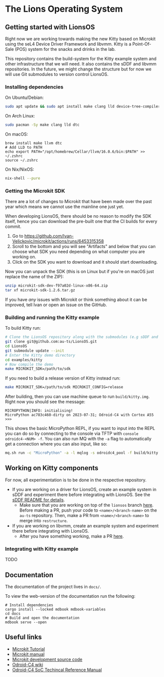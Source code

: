 # The Lions Operating System

## Getting started with LionsOS

Right now we are working towards making the new Kitty based on Microkit using the seL4 Device
Driver Framework and libvmm. Kitty is a Point-Of-Sale (POS) system for the snacks and drinks in the
lab.

This repository contains the build-system for the Kitty example system and other
infrastructure that we will need. It also contains the sDDF and libvmm
repositories. In the future, we might change the structure but for now we will use
Git submodules to version control LionsOS.

### Installing dependencies

On Ubuntu/Debian:
```sh
sudo apt update && sudo apt install make clang lld device-tree-compiler unzip git
```

On Arch Linux:
```sh
sudo pacman -Sy make clang lld dtc
```

On macOS:
```
brew install make llvm dtc
# Add LLD to PATH
echo export PATH="/opt/homebrew/Cellar/llvm/16.0.6/bin:$PATH" >> ~/.zshrc
source ~/.zshrc
```

On Nix/NixOS:
```sh
nix-shell --pure
```

### Getting the Microkit SDK

There are a lot of changes to Microkit that have been made over the past year which means
we cannot use the mainline one just yet.

When developing LionsOS, there should be no reason to modify the SDK itself, hence you can
download the pre-built one that the CI builds for every commit.

1. Go to https://github.com/Ivan-Velickovic/microkit/actions/runs/6453315358
2. Scroll to the bottom and you will see "Artifacts" and below that you can
choose what SDK you need depending on what computer you are working on.
3. Click on the SDK you want to download and it should start downloading.

Now you can unpack the SDK (this is on Linux but if you're on macOS just replace the name of the ZIP):
```sh
unzip microkit-sdk-dev-f97a02d-linux-x86-64.zip
tar xf microkit-sdk-1.2.6.tar.gz
```

If you have *any* issues with Microkit or think something about it can be improved,
tell Ivan or open an issue on the GitHub.

### Building and running the Kitty example

To build Kitty run:
```sh
# Clone the LionsOS repository along with the submodules (e.g sDDF and the VMM)
git clone git@github.com:au-ts/LionsOS.git
cd LionsOS
git submodule update --init
# Enter the Kitty demo directory
cd examples/kitty
# Now compile the demo
make MICROKIT_SDK=/path/to/sdk
```

If you need to build a release version of Kitty instead run:
```sh
make MICROKIT_SDK=/path/to/sdk MICROKIT_CONFIG=release
```

After building, then you can use machine queue to run `build/kitty.img`. Right now you
should see the message:
```
MICROPYTHON|INFO: initialising!
MicroPython ac783c460-dirty on 2023-07-31; Odroid-C4 with Cortex A55
>>>
```

This shows the basic MicroPython REPL, if you want to input into the REPL you can do so
by connecting to the console via TFTP with `console odroidc4-<NUM> -f`. You can also run
MQ with the `-a` flag to automatically get a connection where you can also input, like so:
```sh
mq.sh run -c "MicroPython" -a -l mqlog -s odroidc4_pool -f build/kitty.img
```

## Working on Kitty components

For now, all experimentation is to be done in the respective repository.

* If you are working on a driver for LionsOS, create an example system in sDDF and experiment
  there before integrating with LionsOS. See the
  [sDDF README for details](https://github.com/au-ts/sddf/tree/lionsos#adding-a-new-driver).
    * Make sure that you are working on top of the `lionsos` branch [here](https://github.com/au-ts/sddf/tree/lionsos).
      Before making a PR, push your code to `<name>/<branch-name>` on the `au-ts`
      repository. Then, make a PR from `<name>/<branch-name>` to merge into `restructure`.
* If you are working on libvmm, create an example system and experiment there
  before integrating with LionsOS.
    * After you have something working, make a PR [here](https://github.com/au-ts/libvmm).

### Integrating with Kitty example

TODO

## Documentation

The documentation of the project lives in `docs/`.

To view the web-version of the documentation run the following:
```
# Install dependencies
cargo install --locked mdbook mdbook-variables
cd docs
# Build and open the documentation
mdbook serve --open
```

## Useful links
* [Microkit Tutorial](https://trustworthy.systems/projects/microkit/tutorial/)
* [Microkit manual](https://github.com/Ivan-Velickovic/microkit/blob/dev/docs/manual.md)
* [Microkit development source code](https://github.com/Ivan-Velickovic/microkit)
* [Odroid-C4 wiki](https://wiki.odroid.com/odroid-c4/odroid-c4)
* [Odroid-C4 SoC Techincal Reference Manual](https://dn.odroid.com/S905X3/ODROID-C4/Docs/S905X3_Public_Datasheet_Hardkernel.pdf)

